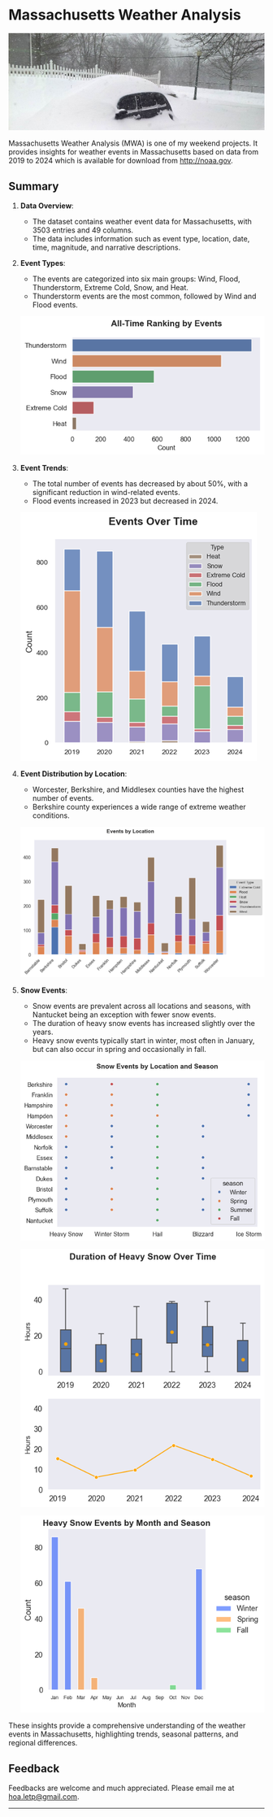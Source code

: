 # Massachusetts Weather Analysis

![alt text](image-7.png)

Massachusetts Weather Analysis (MWA) is one of my weekend projects. It provides insights for weather events in Massachusetts based on data from 2019 to 2024 which is available for download from http://noaa.gov.

## Summary

1. **Data Overview**:
    - The dataset contains weather event data for Massachusetts, with 3503 entries and 49 columns.
    - The data includes information such as event type, location, date, time, magnitude, and narrative descriptions.

2. **Event Types**:
    - The events are categorized into six main groups: Wind, Flood, Thunderstorm, Extreme Cold, Snow, and Heat.
    - Thunderstorm events are the most common, followed by Wind and Flood events.

    ![alt text](image.png)

3. **Event Trends**:
    - The total number of events has decreased by about 50%, with a significant reduction in wind-related events.
    - Flood events increased in 2023 but decreased in 2024.

    ![alt text](image-1.png)

4. **Event Distribution by Location**:
    - Worcester, Berkshire, and Middlesex counties have the highest number of events.
    - Berkshire county experiences a wide range of extreme weather conditions.

    ![alt text](image-2.png)



5. **Snow Events**:
    - Snow events are prevalent across all locations and seasons, with Nantucket being an exception with fewer snow events.
    - The duration of heavy snow events has increased slightly over the years.
    - Heavy snow events typically start in winter, most often in January, but can also occur in spring and occasionally in fall.

    ![alt text](image-3.png)

    ![alt text](image-4.png)

    ![alt text](image-5.png)

    


These insights provide a comprehensive understanding of the weather events in Massachusetts, highlighting trends, seasonal patterns, and regional differences.

## Feedback

Feedbacks are welcome and much appreciated. Please email me at [hoa.letp@gmail.com](mailto:hoa.letp@example.com).

---
